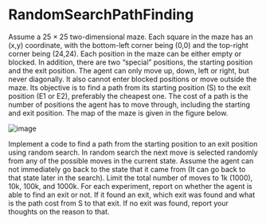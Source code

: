 # RandomSearchPathFinding

Assume a 25 × 25 two-dimensional maze. Each square in the maze has an (x,y) coordinate, with the bottom-left corner being (0,0) and the top-right corner being (24,24). Each position in the maze can be either empty or blocked. In addition, there are two “special” positions, the starting position and the exit position.
The agent can only move up, down, left or right, but never diagonally. It also cannot enter blocked positions or move outside the maze. Its objective is to find a path from its starting position (S) to the exit position (E1 or E2), preferably the cheapest one. The cost of a path is the number of positions the agent has to move through, including the starting and exit position. The map of the maze is given in the figure below.

![image](https://user-images.githubusercontent.com/118135114/209767459-a9265481-26f1-41a5-ae17-1dfd44040df4.png)

Implement a code to find a path from the starting position to an exit position using random search. In random search the next move is selected randomly from any of the possible moves in the current state. Assume the agent can not immediately go back to the state that it came from (It can go back to that state later in the search). Limit the total number of moves to 1k (1000), 10k, 100k, and 1000k. For each experiment, report on whether the agent is able to find an exit or not. If it found an exit, which exit was found and what is the path cost from S to that exit. If no exit was found, report your thoughts on the reason to that.
